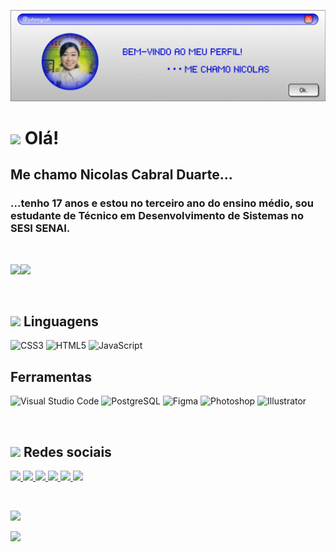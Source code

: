 ![Header](./capa.gif)

# <img src = "https://pixels.crd.co/assets/images/gallery42/4310026b.gif?v=9b219e01" width = 20px/> Olá! 
## Me chamo Nicolas Cabral Duarte...

### ...tenho 17 anos e estou no terceiro ano do ensino médio, sou estudante de Técnico em Desenvolvimento de Sistemas no SESI SENAI.
‎ 

<img src = "https://gifs.crd.co/assets/images/gallery03/595a975c.gif?v=722c2939" width = 800px/><img src = "https://gifs.crd.co/assets/images/gallery03/595a975c.gif?v=722c2939" width = 800px/>

‎ 
## <img src = "https://gifs.crd.co/assets/images/gallery22/ec032434.gif?v=722c2939" width = 20px/> Linguagens
![CSS3](https://img.shields.io/badge/css3-%231572B6.svg?style=for-the-badge&logo=css3&logoColor=white) ![HTML5](https://img.shields.io/badge/html5-%23E34F26.svg?style=for-the-badge&logo=html5&logoColor=white) ![JavaScript](https://img.shields.io/badge/javascript-%23323330.svg?style=for-the-badge&logo=javascript&logoColor=%23F7DF1E) 

## Ferramentas
![Visual Studio Code](https://img.shields.io/badge/Visual_Studio_Code-0078D4?style=for-the-badge&logo=visual%20studio%20code&logoColor=white)
![PostgreSQL](https://img.shields.io/badge/PostgreSQL-316192?style=for-the-badge&logo=postgresql&logoColor=white)
![Figma](https://img.shields.io/badge/Figma-F24E1E?style=for-the-badge&logo=figma&logoColor=white)
![Photoshop](https://img.shields.io/badge/Adobe%20Photoshop-31A8FF?style=for-the-badge&logo=Adobe%20Photoshop&logoColor=black) 
![Illustrator](https://img.shields.io/badge/Adobe%20Illustrator-FF9A00?style=for-the-badge&logo=adobe%20illustrator&logoColor=white)


‎ 

## <img src = "https://pixels.crd.co/assets/images/gallery68/541a91d2.gif?v=9b219e01" width = 20px/> Redes sociais
<div>
  <a href="https://instagram.com/nic0lazsz" target="_blank"> <img src= "https://img.shields.io/badge/Instagram-E4405F.svg?style=for-the-badge&logo=Instagram&logoColor=white">
   <a href="https://tiktok.com/@nicolasss10000" target="_blank"> <img src= "https://img.shields.io/badge/TikTok-000000.svg?style=for-the-badge&logo=TikTok&logoColor=white">
    <a href="https://www.last.fm/pt/user/kibumxcx" target="_blank"> <img src= "https://img.shields.io/badge/Last.fm-D51007.svg?style=for-the-badge&logo=lastdotfm&logoColor=white">
     <a href="https://letterboxd.com/fayewongo" target="_blank"> <img src= "https://img.shields.io/badge/Letterboxd-00D735.svg?style=for-the-badge&logo=Letterboxd&logoColor=white">
     <a href="https://www.duolingo.com/profile/nicolasss1000000" target="_blank"> <img src= "https://img.shields.io/badge/Duolingo-58CC02.svg?style=for-the-badge&logo=Duolingo&logoColor=white">
     <a href="https://open.spotify.com/user/nicolascabrald" target="_blank"> <img src=
     "https://img.shields.io/badge/Spotify-1ED760?&style=for-the-badge&logo=spotify&logoColor=white">

‎ 



[![](https://visitcount.itsvg.in/api?id=johnnysuh&icon=0&color=6)](https://visitcount.istvg.in)

<img src = "https://cyber.dabamos.de/88x31/boyband2.gif" width = 150px/> 

